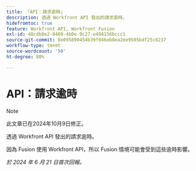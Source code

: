 ```yaml
---
title: 「API：請求逾時」
description: 透過 Workfront API 發出的請求逾時。
hidefromtoc: true
feature: Workfront API, Workfront Fusion
exl-id: 48cdb8e2-8409-4b0e-9c27-e494156bccc1
source-git-commit: 8e095890454b39f046eb8ea2ee9505bdf25c8237
workflow-type: tm+mt
source-wordcount: '50'
ht-degree: 80%

---
```


# API：請求逾時

>[!NOTE]
>
>此文章已在2024年10月9日修正。

透過 Workfront API 發出的請求逾時。

因為 Fusion 使用 Workfront API，所以 Fusion 情境可能會受到這些逾時影響。

_於 2024 年 6 月 21 日首次回報。_
